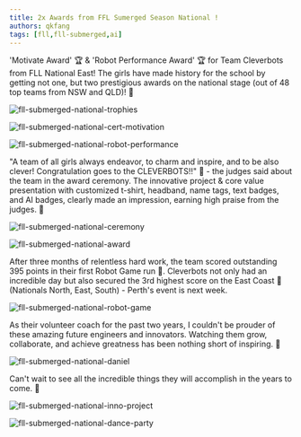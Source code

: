 ```yaml
---
title: 2x Awards from FFL Sumerged Season National !
authors: qkfang
tags: [fll,fll-submerged,ai]
---
```


'Motivate Award' 🏆 & 'Robot Performance Award' 🏆 for Team Cleverbots from FLL National East! The girls have made history for the school by getting not one, but two prestigious awards on the national stage (out of 48 top teams from NSW and QLD)! 🎉

![fll-submerged-national-trophies](/imgblog/fll-submerged-national-trophies.png)

![fll-submerged-national-cert-motivation](/imgblog/fll-submerged-national-cert-motivation.png)

![fll-submerged-national-robot-performance](/imgblog/fll-submerged-national-robot-performance.png)

"A team of all girls always endeavor, to charm and inspire, and to be also clever! Congratulation goes to the CLEVERBOTS!!" 👏 - the judges said about the team in the award ceremony. The innovative project & core value presentation with customized t-shirt, headband, name tags, text badges, and AI badges, clearly made an impression, earning high praise from the judges. 🙌

![fll-submerged-national-ceremony](/imgblog/fll-submerged-national-ceremony.png)

![fll-submerged-national-award](/imgblog/fll-submerged-national-award.png)


After three months of relentless hard work, the team scored outstanding 395 points in their first Robot Game run 🤖. Cleverbots not only had an incredible day but also secured the 3rd highest score on the East Coast 🥳 (Nationals North, East, South) - Perth's event is next week.

![fll-submerged-national-robot-game](/imgblog/fll-submerged-national-robot-game.png)

As their volunteer coach for the past two years, I couldn't be prouder of these amazing future engineers and innovators. Watching them grow, collaborate, and achieve greatness has been nothing short of inspiring. 💖

![fll-submerged-national-daniel](/imgblog/fll-submerged-national-daniel.png)

Can't wait to see all the incredible things they will accomplish in the years to come. 🚀

![fll-submerged-national-inno-project](/imgblog/fll-submerged-national-inno-project.png)

![fll-submerged-national-dance-party](/imgblog/fll-submerged-national-dance-party.png)

